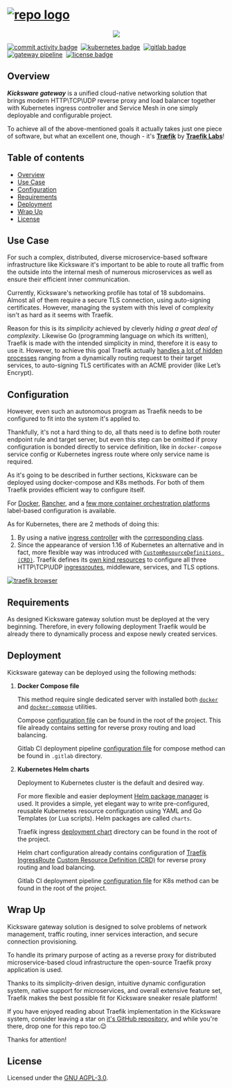 # [![repo logo][]][Kicksware url]

<p align="center">
	<a href="https://kicksware.com">
		<img src="https://img.shields.io/website?label=Visit%20website&down_message=unavailable&up_color=teal&up_message=kicksware.com%20%7C%20online&url=https%3A%2F%2Fkicksware.com">
	</a>
</p>

[![commit activity badge]][repo commit activity]&nbsp;
[![kubernetes badge]](https://kubernetes.io)&nbsp;
[![gitlab badge]](https://ci.kicksware.com/kicksware/kicksware-gateway)&nbsp;
[![gateway pipeline]](https://ci.kicksware.com/kicksware/gateway/-/commits/master)&nbsp;
[![license badge]](https://www.gnu.org/licenses/agpl-3.0)

## Overview

_**Kicksware gateway**_ is a unified cloud-native networking solution that brings modern HTTP\TCP\UDP reverse proxy and load balancer together with Kubernetes ingress controller and Service Mesh  in one simply deployable and configurable project.

To achieve all  of the above-mentioned goals it actually takes just one piece of software, but what an excellent one, though - it's [**Træfik**][traefik] by [**Traefik Labs**][containous]!

## Table of contents

* [Overview](#overview)
* [Use Case](#use-case)
* [Configuration](#configuration)
* [Requirements](#requirements)
* [Deployment](#deployment)
* [Wrap Up](#wrap-up)
* [License](#license)

## Use Case

For such a complex, distributed, diverse microservice-based software infrastructure like Kicksware it's important to be able to route all traffic from the outside into the internal mesh of numerous microservices as well as ensure their efficient inner communication.

Currently, Kicksware's networking profile has total of 18 subdomains. Almost all of them require a secure TLS connection, using auto-signing certificates. However, managing the system with this level of complexity isn't as hard as it seems with Traefik.

Reason for this is its _simplicity_ achieved by cleverly _hiding a great deal of complexity_. Likewise Go (programming language on which its written), Traefik is made with the intended simplicity in mind, therefore it is easy to use it. However, to achieve this goal Traefik actually [handles a lot of hidden processes][traefik features] ranging from a dynamically routing request to their target services, to auto-signing TLS certificates with an ACME provider (like Let’s Encrypt).

## Configuration

However, even such an autonomous program as Traefik needs to be configured to fit into the system it's applied to.

Thankfully, it's not a hard thing to do, all thats need is to define both router endpoint rule and target server, but even this step can be omitted if proxy configuration is bonded directly to service definition, like in `docker-compose` service config or Kubernetes ingress route where only service name is required.

As it's going to be described in further sections, Kicksware can be deployed using docker-compose and K8s methods. For both of them Traefik provides efficient way to configure itself.

For [Docker][traefik docker], [Rancher][traefik rancher], and a [few more container orchestration platforms][traefik others] label-based configuration is available.

As for Kubernetes, there are 2 methods of doing this:

1. By using a native [ingress controller][traefik ingress] with the [corresponding class][k8s ingress class].
2. Since the appearance of version 1.16 of Kubernetes an alternative and in fact, more flexible way was introduced with [`CustomResourceDefinitions (CRD)`][k8s crd]. Traefik defines its [own kind resources][traefik crd] to configure all three HTTP\TCP\UDP [ingressroutes][traefik ingress], middleware, services, and TLS options.

[![traefik browser][]][traefik dashboard]

## Requirements

As designed Kicksware gateway solution must be deployed at the very beginning. Therefore, in every following deployment Traefik would be already there to dynamically process and expose newly created services.

## Deployment

Kicksware gateway can be deployed using the following methods:

1. **Docker Compose file**

   This method require single dedicated server with installed both [`docker`][docker-compose] and [`docker-compose`][docker-compose] utilities.

   Compose [configuration file][compose config] can be found in the root of the project. This file already contains setting for reverse proxy routing and load balancing.

   Gitlab CI deployment pipeline [configuration file][ci compose config] for compose method can be found in `.gitlab` directory.

2. **Kubernetes Helm charts**

   Deployment to Kubernetes cluster is the default and desired way.

   For more flexible and easier deployment [Helm package manager][helm] is used. It provides a simple, yet elegant way to write pre-configured, reusable Kubernetes resource configuration using YAML and Go Templates (or Lua scripts). Helm packages are called `charts`.

   Traefik ingress [deployment chart][helm chart] directory can be found in the root of the project.

   Helm chart configuration already contains configuration of [Traefik IngressRoute][traefik ingressroute] [Custom Resource Definition (CRD)][k8s crd] for reverse proxy routing and load balancing.

   Gitlab CI deployment pipeline [configuration file][ci k8s config] for K8s method can be found in the root of the project.

## Wrap Up

Kicksware gateway solution is designed to solve problems of network management, traffic routing, inner services interaction, and secure connection provisioning.

To handle its primary purpose of acting as a reverse proxy for distributed microservice-based cloud infrastructure the open-source Traefik proxy application is used.

Thanks to its simplicity-driven design, intuitive dynamic configuration system, native support for microservices, and overall extensive feature set, Traefik makes the best possible fit for Kicksware sneaker resale platform!

If you have enjoyed reading about Traefik implementation in the Kicksware system, consider leaving a star on [it's GitHub repository][traefik repo], and while you're there, drop one for this repo too.😉

Thanks for attention!

## License

Licensed under the [GNU AGPL-3.0][license file].

[repo logo]: https://ci.kicksware.com/kicksware/gateway/-/raw/master/assets/repo-logo.png
[kicksware url]: https://kicksware.com

[Website badge]: https://img.shields.io/website?label=Visit%20website&down_message=unavailable&up_color=teal&up_message=kicksware.com%20%7C%20online&url=https%3A%2F%2Fkicksware.com
[commit activity badge]: https://img.shields.io/github/commit-activity/m/timoth-y/kicksware-gateway?label=Commit%20activity&color=teal
[repo commit activity]: https://github.com/timoth-y/kicksware-gateway/graphs/commit-activity
[lines counter]: https://img.shields.io/tokei/lines/github/timoth-y/kicksware-gateway?color=teal&label=Lines
[license badge]: https://img.shields.io/badge/License-AGPL%20v3-blue.svg?color=teal
[kubernetes badge]: https://img.shields.io/badge/DevOps-Kubernetes-informational?style=flat&logo=kubernetes&logoColor=white&color=316DE6
[gitlab badge]: https://img.shields.io/badge/CI-Gitlab_CE-informational?style=flat&logo=gitlab&logoColor=white&color=FCA326
[gateway pipeline]: https://ci.kicksware.com/kicksware/gateway/badges/master/pipeline.svg?key_text=Gateway%20|%20pipeline&key_width=115

[traefik]: https://traefik.io/traefik
[containous]: https://traefik.io/about-us
[traefik features]: https://github.com/traefik/traefik#Features
[traefik repo]: https://github.com/traefik/traefik

[docker-desktop]: https://docs.docker.com/desktop/
[docker-compose]: https://docs.docker.com/compose/
[compose config]: https://github.com/timoth-y/kicksware-gateway/blob/master/docker-compose.yml
[ci compose config]: https://github.com/timoth-y/kicksware-gateway/blob/master/.gitlab/.gitlab-ci.compose.yml
[ci k8s config]: https://github.com/timoth-y/kicksware-gateway/blob/master/.gitlab-ci.yml

[traefik docker]: https://docs.traefik.io/providers/docker
[traefik rancher]: https://docs.traefik.io/providers/rancher
[traefik others]: https://docs.traefik.io/providers/overview/

[traefik browser]: https://ci.kicksware.com/kicksware/gateway/-/raw/master/assets/traefik-browser.png
[traefik dashboard]: https://proxy.kicksware.com

[k8s crd]: https://kubernetes.io/docs/tasks/extend-kubernetes/custom-resources/custom-resource-definitions/
[k8s ingress class]: https://kubernetes.io/docs/concepts/services-networking/ingress-controllers/
[traefik ingress]: https://docs.traefik.io/providers/kubernetes-ingress/
[traefik crd]: https://docs.traefik.io/reference/dynamic-configuration/kubernetes-crd/
[traefik ingressroute]: https://docs.traefik.io/providers/kubernetes-crd/

[helm]: https://helm.sh/
[helm chart]: https://github.com/timoth-y/kicksware-gateway/tree/master/traefik-ingress

[license file]: https://github.com/timoth-y/kicksware-gateway/blob/master/LICENSE
